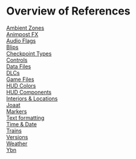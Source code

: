 # Overview of References

[Ambient Zones](ambient-zones.md) \
[Animpost FX](animpost-fx.md) \
[Audio Flags](audio-flags.md) \
[Blips](blips.md) \
[Checkpoint Types](checkpoints.md) \
[Controls](controls.md) \
[Data Files](data-files.md) \
[DLCs](dlcs.md) \
[Game Files](game-files.md) \
[HUD Colors](hud-colors.md) \
[HUD Components](hudcomponents.md) \
[Interiors & Locations](interiors-and-locations.md) \
[Joaat](joaat.md) \
[Markers](markers.md) \
[Text formatting](text-formatting.md) \
[Time & Date](time-and-date.md) \
[Trains](trains.md) \
[Versions](versions.md) \
[Weather](weather.md) \
[Ybn](ybn.md)
